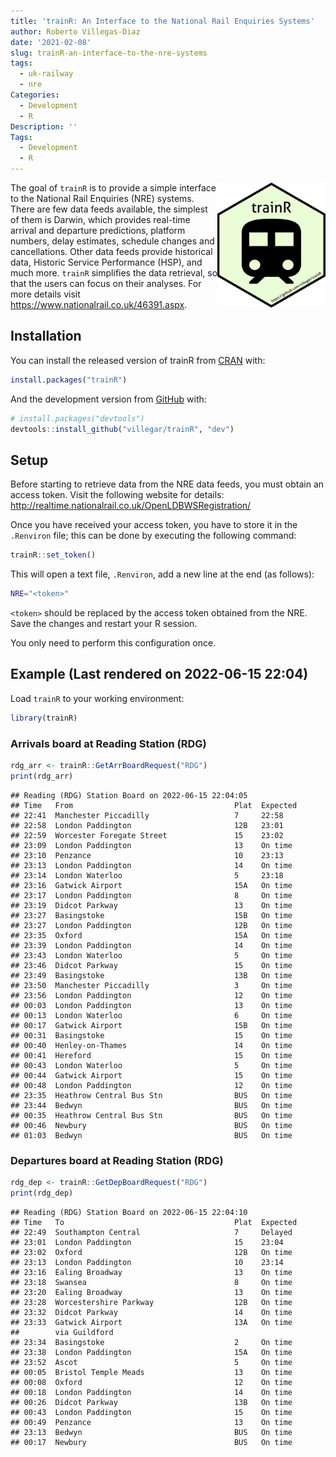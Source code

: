 ```yaml
---
title: 'trainR: An Interface to the National Rail Enquiries Systems'
author: Roberto Villegas-Diaz
date: '2021-02-08'
slug: trainR-an-interface-to-the-nre-systems
tags:
  - uk-railway
  - nre
Categories:
  - Development
  - R
Description: ''
Tags:
  - Development
  - R
---
```


<img src="https://raw.githubusercontent.com/villegar/trainR/main/inst/images/logo.png" alt="logo" align="right" height=200px/>

The goal of `trainR` is to provide a simple interface to the 
National Rail Enquiries (NRE) systems. There are few data feeds 
available, the simplest of them is Darwin, which provides real-time 
arrival and departure predictions, platform numbers, delay estimates, 
schedule changes and cancellations. Other data feeds provide historical 
data, Historic Service Performance (HSP), and much more. `trainR` 
simplifies the data retrieval, so that the users can focus on their 
analyses. For more details visit 
https://www.nationalrail.co.uk/46391.aspx.

## Installation

You can install the released version of trainR from [CRAN](https://CRAN.R-project.org) with:

``` r
install.packages("trainR")
```

And the development version from [GitHub](https://github.com/) with:

``` r
# install.packages("devtools")
devtools::install_github("villegar/trainR", "dev")
```

## Setup
Before starting to retrieve data from the NRE data feeds, you must obtain an access token. 
Visit the following website for details: http://realtime.nationalrail.co.uk/OpenLDBWSRegistration/

Once you have received your access token, you have to store it in the `.Renviron` file; this can be 
done by executing the following command:


```r
trainR::set_token()
```

This will open a text file, `.Renviron`, add a new line at the end (as follows):

```bash
NRE="<token>"
```

`<token>` should be replaced by the access token obtained from the NRE. Save the changes and restart 
your R session.

You only need to perform this configuration once.

## Example (Last rendered on 2022-06-15 22:04)

Load `trainR` to your working environment:

```r
library(trainR)
```

### Arrivals board at Reading Station (RDG)


```r
rdg_arr <- trainR::GetArrBoardRequest("RDG")
print(rdg_arr)
```

```
## Reading (RDG) Station Board on 2022-06-15 22:04:05
## Time   From                                    Plat  Expected
## 22:41  Manchester Piccadilly                   7     22:58
## 22:58  London Paddington                       12B   23:01
## 22:59  Worcester Foregate Street               15    23:02
## 23:09  London Paddington                       13    On time
## 23:10  Penzance                                10    23:13
## 23:13  London Paddington                       14    On time
## 23:14  London Waterloo                         5     23:18
## 23:16  Gatwick Airport                         15A   On time
## 23:17  London Paddington                       8     On time
## 23:19  Didcot Parkway                          13    On time
## 23:27  Basingstoke                             15B   On time
## 23:27  London Paddington                       12B   On time
## 23:35  Oxford                                  15A   On time
## 23:39  London Paddington                       14    On time
## 23:43  London Waterloo                         5     On time
## 23:46  Didcot Parkway                          15    On time
## 23:49  Basingstoke                             13B   On time
## 23:50  Manchester Piccadilly                   3     On time
## 23:56  London Paddington                       12    On time
## 00:03  London Paddington                       13    On time
## 00:13  London Waterloo                         6     On time
## 00:17  Gatwick Airport                         15B   On time
## 00:31  Basingstoke                             15    On time
## 00:40  Henley-on-Thames                        14    On time
## 00:41  Hereford                                15    On time
## 00:43  London Waterloo                         5     On time
## 00:44  Gatwick Airport                         15    On time
## 00:48  London Paddington                       12    On time
## 23:35  Heathrow Central Bus Stn                BUS   On time
## 23:44  Bedwyn                                  BUS   On time
## 00:35  Heathrow Central Bus Stn                BUS   On time
## 00:46  Newbury                                 BUS   On time
## 01:03  Bedwyn                                  BUS   On time
```

### Departures board at Reading Station (RDG)


```r
rdg_dep <- trainR::GetDepBoardRequest("RDG")
print(rdg_dep)
```

```
## Reading (RDG) Station Board on 2022-06-15 22:04:10
## Time   To                                      Plat  Expected
## 22:49  Southampton Central                     7     Delayed
## 23:01  London Paddington                       15    23:04
## 23:02  Oxford                                  12B   On time
## 23:13  London Paddington                       10    23:14
## 23:16  Ealing Broadway                         13    On time
## 23:18  Swansea                                 8     On time
## 23:20  Ealing Broadway                         13    On time
## 23:28  Worcestershire Parkway                  12B   On time
## 23:32  Didcot Parkway                          14    On time
## 23:33  Gatwick Airport                         13A   On time
##        via Guildford                           
## 23:34  Basingstoke                             2     On time
## 23:38  London Paddington                       15A   On time
## 23:52  Ascot                                   5     On time
## 00:05  Bristol Temple Meads                    13    On time
## 00:08  Oxford                                  12    On time
## 00:18  London Paddington                       14    On time
## 00:26  Didcot Parkway                          13B   On time
## 00:43  London Paddington                       15    On time
## 00:49  Penzance                                13    On time
## 23:13  Bedwyn                                  BUS   On time
## 00:17  Newbury                                 BUS   On time
```
